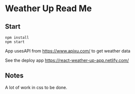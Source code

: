 # Weather Up Read Me

## Start

```
npm install
npm start
```

App usesAPI from
https://www.apixu.com/
to get weather data
 
 See the deploy app
https://react-weather-up-app.netlify.com/


## Notes
A lot of work in css to be done.
